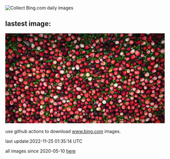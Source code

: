 ![Collect Bing.com daily images](https://github.com/counter2015/bing-daily-images/workflows/Collect%20Bing.com%20daily%20images/badge.svg)
## lastest image:
![](images/CranberryBog.jpg)

use github actions to download www.bing.com images.

last update:2022-11-25 01:35:14 UTC

all images since 2020-05-10 [here](https://github.com/counter2015/bing-daily-images/tree/master/images) 
